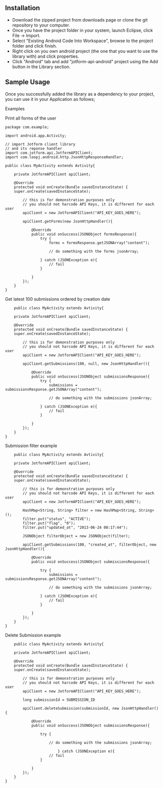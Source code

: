 Installation
------------

- Download the zipped project from downloads page or clone the git repository to your computer.
- Once you have the project folder in your system, launch Eclipse, click File -> Import.
- Select "Existing Android Code Into Workspace", browse to the project folder and click finish.
- Right click on you own android project (the one that you want to use the library with) and click properties.
- Click "Android" tab and add "jotform-api-android" project using the Add button in the Library section.

Sample Usage
------------

Once you successfully added the library as a dependency to your project, you can use it in your Application as follows;

Examples

Print all forms of the user

    package com.example;
    
    import android.app.Activity;
    
    // import Jotform client library
    // and its reponse handler
    import com.jotform.api.JotformAPIClient;
    import com.loopj.android.http.JsonHttpResponseHandler;
    
    public class MyActivity extends Avtivity{
        
        private JotformAPIClient apiClient;
        
        @Override
        protected void onCreate(Bundle savedInstanceState) {
  	    super.onCreate(savedInstanceState);
            
            // this is for demonstration purposes only
            // you should not harcode API Keys, it is different for each user
            apiClient = new JotformAPIClient("API_KEY_GOES_HERE");
            
            apiClient.getForms(new JsonHttpHandler(){
            
                @Override
    		    public void onSuccess(JSONObject formsResponse){
    			    try {
    				    forms = formsResponse.getJSONArray("content");
                        
                        // do something with the forms jsonArray;
                        
                    } catch (JSONException e){
    				    // fail
    			    }
                    
                }
            });
        }
    }
    
Get latest 100 submissions ordered by creation date

		public class MyActivity extends Avtivity{
        
        private JotformAPIClient apiClient;
        
        @Override
        protected void onCreate(Bundle savedInstanceState) {
  	    super.onCreate(savedInstanceState);
            
            // this is for demonstration purposes only
            // you should not harcode API Keys, it is different for each user
            apiClient = new JotformAPIClient("API_KEY_GOES_HERE");
            
            apiClient.getSubmissions(100, null, new JsonHttpHandler(){
            
                @Override
    		    public void onSuccess(JSONObject submissionsResponse){
    			    try {
    				    submissions = submissionsResponse.getJSONArray("content");
                        
                        // do something with the submissions jsonArray;
                        
                    } catch (JSONException e){
    				    // fail
    			    }
                    
                }
            });
        }
    }
    
Submission filter example

		public class MyActivity extends Avtivity{
        
        private JotformAPIClient apiClient;
        
        @Override
        protected void onCreate(Bundle savedInstanceState) {
  	    super.onCreate(savedInstanceState);
            
            // this is for demonstration purposes only
            // you should not harcode API Keys, it is different for each user
            apiClient = new JotformAPIClient("API_KEY_GOES_HERE");
            
            HashMap<String, String> filter = new HashMap<String, String>();
            filter.put("status", "ACTIVE");
            filter.put("flag", "0");
            filter.put("updated_at", "2013-06-24 08:17:44");
            
            JSONObject filterObject = new JSONObject(filter);
            
            apiClient.getSubmissions(100, "created_at", filterObject, new JsonHttpHandler(){
            
                @Override
    		    public void onSuccess(JSONObject submissionsResponse){
    		    
    			    try {
    				    submissions = submissionsResponse.getJSONArray("content");
                        
                        // do something with the submissions jsonArray;
                        
                    } catch (JSONException e){
    				    // fail
    			    }
                    
                }
            });
        }
    }
    
Delete Submission example

		public class MyActivity extends Avtivity{
        
        private JotformAPIClient apiClient;
        
        @Override
        protected void onCreate(Bundle savedInstanceState) {
  	    super.onCreate(savedInstanceState);
            
            // this is for demonstration purposes only
            // you should not harcode API Keys, it is different for each user
            apiClient = new JotformAPIClient("API_KEY_GOES_HERE");
            
            long submissionId = SUBMISSION_ID
            
            apiClient.deleteSubmission(submissionId, new JsonHttpHandler(){
            
                @Override
    		    public void onSuccess(JSONObject submissionsResponse){
    		    
    			    try {
                        
                        // do something with the submissions jsonArray;
                        
							} catch (JSONException e){
    				    // fail
    			    }
                    
                }
            });
        }
    }